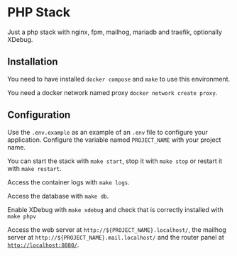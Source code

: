 # PHP Stack

Just a php stack with nginx, fpm, mailhog, mariadb and traefik, optionally XDebug.

## Installation

You need to have installed `docker compose` and `make` to use this environment.

You need a docker network named proxy `docker network create proxy`.

## Configuration

Use the `.env.example` as an example of an `.env` file to configure your application. Configure the variable named `PROJECT_NAME` with your project name.

You can start the stack with `make start`, stop it with `make stop` or restart it with `make restart`.

Access the container logs with `make logs`.

Access the database with `make db`.

Enable XDebug with `make xdebug` and check that is correctly installed with `make phpv`

Access the web server at `http://${PROJECT_NAME}.localhost/`, the mailhog server at `http://${PROJECT_NAME}.mail.localhost/` and the router panel at [`http://localhost:8080/`](http://localhost:8080/).

